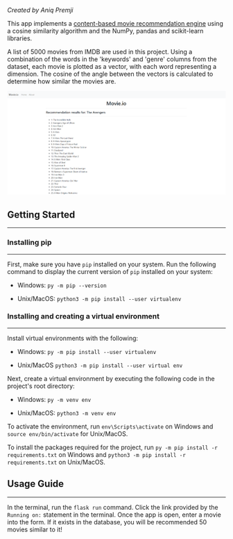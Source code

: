 *Created by Aniq Premji*

This app implements a [content-based movie recommendation engine](https://www.analyticssteps.com/blogs/what-content-based-recommendation-system-machine-learning) using a cosine similarity algorithm and the NumPy, pandas and scikit-learn libraries.

A list of 5000 movies from IMDB are used in this project. Using a combination of the words in the 'keywords' and 'genre' columns from the dataset, each movie is plotted as a vector, with each word representing a dimension. The cosine of the angle between the vectors is calculated to determine how similar the movies are.

![Movie Recommendation Engine Demo](movie_demo.png)


## Getting Started
---

### Installing pip
---
First, make sure you have ```pip``` installed on your system. Run the following command to display the current version of ```pip``` installed on your system:

* Windows: ```py -m pip --version```

* Unix/MacOS: ```python3 -m pip install --user virtualenv```

### Installing and creating a virtual environment
---
Install virtual environments with the following:

* Windows: ```py -m pip install --user virtualenv```

* Unix/MacOS ```python3 -m pip install --user virtual env```

Next, create a virtual environment by executing the following code in the project's root directory:

* Windows: ```py -m venv env```

* Unix/MacOS: ```python3 -m venv env```

To activate the environment, run ```env\Scripts\activate``` on Windows and ```source env/bin/activate``` for Unix/MacOS.

To install the packages required for the project, run ```py -m pip install -r requirements.txt``` on Windows and ```python3 -m pip install -r requirements.txt``` on Unix/MacOS.

## Usage Guide
---
In the terminal, run the ```flask run``` command. Click the link provided by the ```Running on:``` statement in the terminal. Once the app is open, enter a movie into the form. If it exists in the database, you will be recommended 50 movies similar to it!

